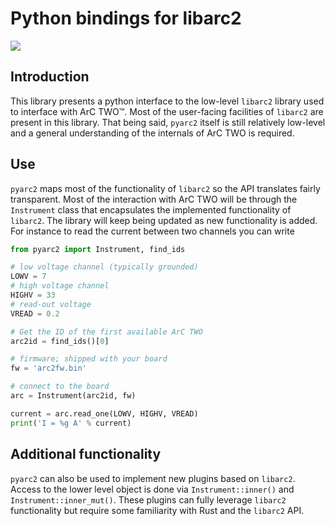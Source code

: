 # Python bindings for libarc2

[![](https://img.shields.io/badge/-docs-default?logo=gitbook&logoColor=white)](https://files.arc-instruments.co.uk/documents/pyarc2/0.6.0/)

## Introduction

This library presents a python interface to the low-level `libarc2` library
used to interface with ArC TWO™. Most of the user-facing facilities of
`libarc2` are present in this library. That being said, `pyarc2` itself is
still relatively low-level and a general understanding of the internals of
ArC TWO is required.

## Use

`pyarc2` maps most of the functionality of `libarc2` so the API translates
fairly transparent. Most of the interaction with ArC TWO will be through the
`Instrument` class that encapsulates the implemented functionality of
`libarc2`. The library will keep being updated as new functionality is added.
For instance to read the current between two channels you can write

```python
from pyarc2 import Instrument, find_ids

# low voltage channel (typically grounded)
LOWV = 7
# high voltage channel
HIGHV = 33
# read-out voltage
VREAD = 0.2

# Get the ID of the first available ArC TWO
arc2id = find_ids()[0]

# firmware; shipped with your board
fw = 'arc2fw.bin'

# connect to the board
arc = Instrument(arc2id, fw)

current = arc.read_one(LOWV, HIGHV, VREAD)
print('I = %g A' % current)

```

## Additional functionality

`pyarc2` can also be used to implement new plugins based on `libarc2`.  Access
to the lower level object is done via `Instrument::inner()` and
`Instrument::inner_mut()`. These plugins can fully leverage `libarc2`
functionality but require some familiarity with Rust and the `libarc2` API.
